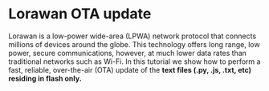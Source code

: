 # Lorawan OTA update


Lorawan is a low-power wide-area (LPWA) network protocol that connects millions of devices around the globe. This technology offers long range, low power, secure communications, however, at much lower data rates than traditional networks such as Wi-Fi. In this tutorial we show how to perform a fast, reliable, over-the-air (OTA) update of the **text files (.py, .js, .txt, etc) residing in flash only.**

